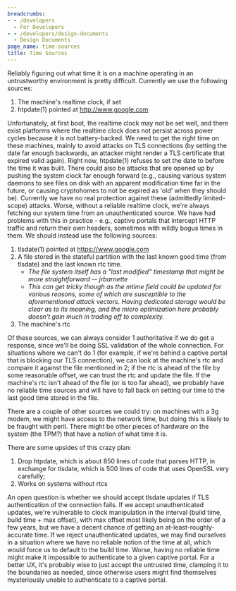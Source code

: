 ```yaml
---
breadcrumbs:
- - /developers
  - For Developers
- - /developers/design-documents
  - Design Documents
page_name: time-sources
title: Time Sources
---
```


Reliably figuring out what time it is on a machine operating in an untrustworthy
environment is pretty difficult. Currently we use the following sources:

1.  The machine's realtime clock, if set
2.  htpdate(1) pointed at http://www.google.com

Unfortunately, at first boot, the realtime clock may not be set well, and there
exist platforms where the realtime clock does not persist across power cycles
because it is not battery-backed. We need to get the right time on these
machines, mainly to avoid attacks on TLS connections (by setting the date far
enough backwards, an attacker might render a TLS certificate that expired valid
again). Right now, htpdate(1) refuses to set the date to before the time it was
built. There could also be attacks that are opened up by pushing the system
clock far enough forward (e.g., causing various system daemons to see files on
disk with an apparent modification time far in the future, or causing
cryptohomes to not be expired as 'old' when they should be). Currently we have
no real protection against these (admittedly limited-scope) attacks. Worse,
without a reliable realtime clock, we're always fetching our system time from an
unauthenticated source. We have had problems with this in practice - e.g.,
captive portals that intercept HTTP traffic and return their own headers,
sometimes with wildly bogus times in them.
We should instead use the following sources:

1.  tlsdate(1) pointed at https://www.google.com
2.  A file stored in the stateful partition with the last known good
            time (from tlsdate) and the last known rtc time.
    *   *The file system itself has a "last modified" timestamp that
                might be more straightforward -- jrbarnette*
    *   *This can get tricky though as the mtime field could be updated
                for various reasons, some of which are susceptible to the
                aforementioned attack vectors. Having dedicated storage would be
                clear as to its meaning, and the micro optimization here
                probably doesn't gain much in trading off to complexity.*
3.  The machine's rtc

Of these sources, we can always consider 1 authoritative if we do get a
response, since we'll be doing SSL validation of the whole connection. For
situations where we can't do 1 (for example, if we're behind a captive portal
that is blocking our TLS connection), we can look at the machine's rtc and
compare it against the file mentioned in 2; if the rtc is ahead of the file by
some reasonable offset, we can trust the rtc and update the file. If the
machine's rtc isn't ahead of the file (or is too far ahead), we probably have no
reliable time sources and will have to fall back on setting our time to the last
good time stored in the file.

There are a couple of other sources we could try: on machines with a 3g modem,
we might have access to the network time, but doing this is likely to be fraught
with peril. There might be other pieces of hardware on the system (the TPM?)
that have a notion of what time it is.

There are some upsides of this crazy plan:

1.  Drop htpdate, which is about 850 lines of code that parses HTTP, in
            exchange for tlsdate, which is 500 lines of code that uses OpenSSL
            very carefully;
2.  Works on systems without rtcs

An open question is whether we should accept tlsdate updates if TLS
authentication of the connection fails. If we accept unauthenticated updates,
we're vulnerable to clock manipulation in the interval (build time, build time +
max offset), with max offset most likely being on the order of a few years, but
we have a decent chance of getting an at-least-roughly-accurate time. If we
reject unauthenticated updates, we may find ourselves in a situation where we
have no reliable notion of the time at all, which would force us to default to
the build time. Worse, having no reliable time might make it impossible to
authenticate to a given captive portal. For a better UX, it's probably wise to
just accept the untrusted time, clamping it to the boundaries as needed, since
otherwise users might find themselves mysteriously unable to authenticate to a
captive portal.
